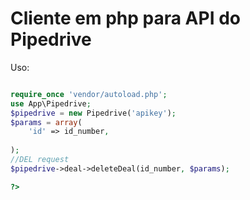<h1>Cliente em php para API do Pipedrive</h1>

Uso:

```php

require_once 'vendor/autoload.php';
use App\Pipedrive;
$pipedrive = new Pipedrive('apikey');
$params = array(
    'id' => id_number,
    
);
//DEL request 
$pipedrive->deal->deleteDeal(id_number, $params);

?>

```
